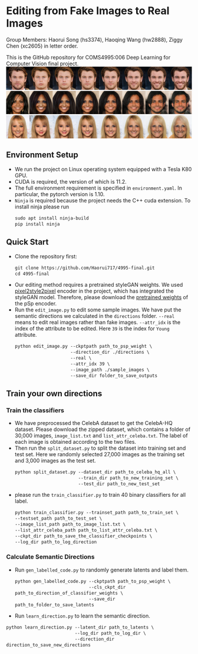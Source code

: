 # Editing from Fake Images to Real Images
Group Members: Haorui Song (hs3374), Haoqing Wang (hw2888), Ziggy Chen (xc2605) in letter order.

This is the GitHub repository for COMS4995:006 Deep Learning for Computer Vision final project.
![](./teaser/Smiling.png "Smiling")
![](./teaser/Male.png "Male")
![](./teaser/Young.png "Young")

## Environment Setup
+ We run the project on Linux operating system equipped with a Tesla K80 GPU.
+ CUDA is required, the version of which is 11.2.
+ The full environment requirement is specified in `environment.yaml`. In particular,
the pytorch version is 1.10. 
+ `Ninja` is required because the project needs the C++ cuda extension. To install ninja please run
    ```shell
    sudo apt install ninja-build
    pip install ninja
    ```

## Quick Start

+ Clone the repository first:
    ```shell
    git clone https://github.com/Haorui717/4995-final.git
    cd 4995-final
    ```
+ Our editing method requires a pretrained styleGAN weights. We used <a href="https://github.com/eladrich/pixel2style2pixel">pixel2style2pixel</a>
encoder in the project, which has integrated the styleGAN model. Therefore, please download the
<a href="https://drive.google.com/file/d/1bMTNWkh5LArlaWSc_wa8VKyq2V42T2z0/view?usp=sharing">pretrained weights</a> of the pSp encoder.
+ Run the `edit_image.py` to edit some sample images. We have put the semantic directions
we calculated in the `directions` folder. `--real` means to edit real images rather than fake images.
`--attr_idx` is the index of the attribute to be edited. Here `39` is the index for `Young` attribute.
    ```shell
    python edit_image.py --ckptpath path_to_psp_weight \
                         --direction_dir ./directions \
                         --real \
                         --attr_idx 39 \
                         --image_path ./sample_images \
                         --save_dir folder_to_save_outputs
    ```

## Train your own directions

### Train the classifiers
+ We have preprocessed the CelebA dataset to get the CelebA-HQ dataset. Please download the zipped
dataset, which contains a folder of 30,000 images, `image_list.txt` and `list_attr_celeba.txt`. The
label of each image is obtained according to the two files.
+ Then run the `split_dataset.py` to split the dataset into training set and test set. Here we randomly
selected 27,000 images as the training set and 3,000 images as the test set.
  ```shell
  python split_dataset.py --dataset_dir path_to_celeba_hq_all \
                          --train_dir path_to_new_training_set \
                          --test_dir path_to_new_test_set
  ```
+ please run the `train_classifier.py` to train 40 binary classifiers for all label.
  ```shell
  python train_classifier.py --trainset_path path_to_train_set \
  --testset_path path_to_test_set \
  --image_list_path path_to_image_list.txt \
  --list_attr_celeba_path path_to_list_attr_celeba.txt \
  --ckpt_dir path_to_save_the_classifier_checkpoints \
  --log_dir path_to_log_direction
  ```

### Calculate Semantic Directions
+ Run `gen_labelled_code.py` to randomly generate latents and label them.
  ```shell
  python gen_labelled_code.py --ckptpath path_to_psp_weight \
                              --cls_ckpt_dir path_to_direction_of_classifier_weights \
                              --save_dir path_to_folder_to_save_latents
  ```
+ Run `learn_direction.py` to learn the semantic direction.
```shell
python learn_direction.py --latent_dir path_to_latents \
                          --log_dir path_to_log_dir \
                          --direction_dir direction_to_save_new_directions
```